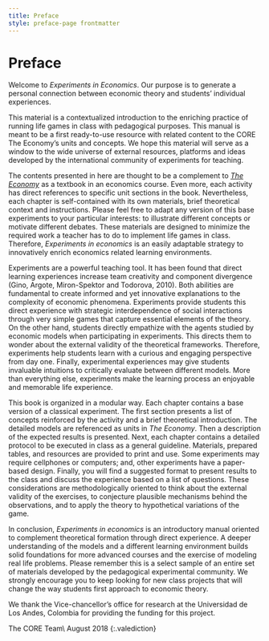 ```yaml
---
title: Preface
style: preface-page frontmatter
---
```


# Preface

Welcome to *Experiments in Economics*. Our purpose is to generate a personal connection between economic theory and students’ individual experiences.

This material is a contextualized introduction to the enriching practice of running life games in class with pedagogical purposes. This manual is meant to be a first ready-to-use resource with related content to the CORE The Economy’s units and concepts. We hope this material will serve as a window to the wide universe of external resources, platforms and ideas developed by the international community of experiments for teaching.

The contents presented in here are thought to be a complement to *[The Economy]( https://core-econ.org/the-economy/)* as a textbook in an economics course. Even more, each activity has direct references to specific unit sections in the book. Nevertheless, each chapter is self-contained with its own materials, brief theoretical context and instructions. Please feel free to adapt any version of this base experiments to your particular interests: to illustrate different concepts or motivate different debates. These materials are designed to minimize the required work a teacher has to do to implement life games in class. Therefore, *Experiments in economics* is an easily adaptable strategy to innovatively enrich economics related learning environments.

Experiments are a powerful teaching tool. It has been found that direct learning experiences increase team creativity and component divergence (Gino, Argote, Miron-Spektor and Todorova, 2010). Both abilities are fundamental to create informed and yet innovative explanations to the complexity of economic phenomena. Experiments provide students this direct experience with strategic interdependence of social interactions through very simple games that capture essential elements of the theory. On the other hand, students directly empathize with the agents studied by economic models when participating in experiments. This directs them to wonder about the external validity of the theoretical frameworks. Therefore, experiments help students learn with a curious and engaging perspective from day one. Finally, experimental experiences may give students invaluable intuitions to critically evaluate between different models. More than everything else, experiments make the learning process an enjoyable and memorable life experience.

This book is organized in a modular way. Each chapter contains a base version of a classical experiment. The first section presents a list of concepts reinforced by the activity and a brief theoretical introduction. The detailed models are referenced as units in *The Economy*. Then a description of the expected results is presented. Next, each chapter contains a detailed protocol to be executed in class as a general guideline. Materials, prepared tables, and resources are provided to print and use. Some experiments may require cellphones or computers; and, other experiments have a paper-based design. Finally, you will find a suggested format to present results to the class and discuss the experience based on a list of questions. These considerations are methodologically oriented to think about the external validity of the exercises, to conjecture plausible mechanisms behind the observations, and to apply the theory to hypothetical variations of the game.

In conclusion, *Experiments in economics* is an introductory manual oriented to complement theoretical formation through direct experience. A deeper understanding of the models and a different learning environment builds solid foundations for more advanced courses and the exercise of modeling real life problems. Please remember this is a select sample of an entire set of materials developed by the pedagogical experimental community. We strongly encourage you to keep looking for new class projects that will change the way students first approach to economic theory.

We thank the Vice-chancellor’s office for research at the Universidad de Los Andes, Colombia for providing the funding for this project.

The CORE Team\\
August 2018
{:.valediction}
